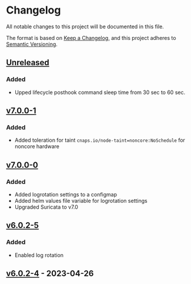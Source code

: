 # Changelog

All notable changes to this project will be documented in this file.

The format is based on [Keep a Changelog](https://keepachangelog.com/en/1.1.0/),
and this project adheres to [Semantic Versioning](https://semver.org/spec/v2.0.0.html).

## [Unreleased]

### Added
- Upped lifecycle posthook command sleep time from 30 sec to 60 sec.

## [v7.0.0-1]
### Added
- Added toleration for taint `cnaps.io/node-taint=noncore:NoSchedule` for noncore hardware


## [v7.0.0-0]

### Added

- Added logrotation settings to a configmap
- Added helm values file variable for logrotation settings
- Upgraded Suricata to v7.0

## [v6.0.2-5]

### Added

- Enabled log rotation


## [v6.0.2-4] - 2023-04-26

 
[unreleased]: https://github.com/naps-dev/suricata/compare/v7.0.0-1...HEAD
[v7.0.0-1]: https://github.com/naps-dev/suricata/compare/v7.0.0-0...v7.0.0-1
[v7.0.0-0]: https://github.com/naps-dev/suricata/releases/tag/v7.0.0-0
[v6.0.2-5]: https://github.com/naps-dev/suricata/releases/tag/v6.0.2-5
[v6.0.2-4]: https://github.com/naps-dev/suricata/releases/tag/v6.0.2-4
